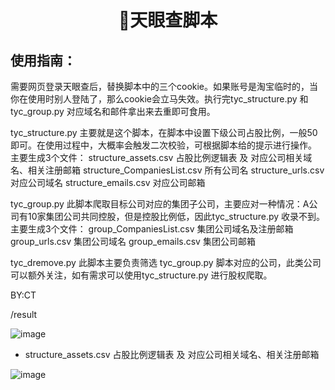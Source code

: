 <h1 align="center">🌟天眼查脚本</h1>


## 使用指南：
需要网页登录天眼查后，替换脚本中的三个cookie。如果账号是淘宝临时的，当你在使用时别人登陆了，那么cookie会立马失效。执行完tyc_structure.py 和 tyc_group.py 对应域名和邮件拿出来去重即可食用。


tyc_structure.py
主要就是这个脚本，在脚本中设置下级公司占股比例，一般50即可。在使用过程中，大概率会触发二次校验，可根据脚本给的提示进行操作。
主要生成3个文件：
structure_assets.csv    占股比例逻辑表 及 对应公司相关域名、相关注册邮箱
structure_CompaniesList.csv  所有公司名
structure_urls.csv   对应公司域名
structure_emails.csv   对应公司邮箱

tyc_group.py
此脚本爬取目标公司对应的集团子公司，主要应对一种情况：A公司有10家集团公司共同控股，但是控股比例低，因此tyc_structure.py 收录不到。
主要生成3个文件：
group_CompaniesList.csv    集团公司域名及注册邮箱
group_urls.csv  集团公司域名
group_emails.csv   集团公司邮箱


tyc_dremove.py
此脚本主要负责筛选 tyc_group.py 脚本对应的公司，此类公司可以额外关注，如有需求可以使用tyc_structure.py 进行股权爬取。

BY:CT

/result

![image](https://user-images.githubusercontent.com/48993128/171550824-bbe46156-2cbc-4fbd-b550-2febffe0a394.png)

+ structure_assets.csv    占股比例逻辑表 及 对应公司相关域名、相关注册邮箱

![image](https://user-images.githubusercontent.com/48993128/171551179-b0d6317b-c89e-4675-84fe-593e6d9ea57b.png)

